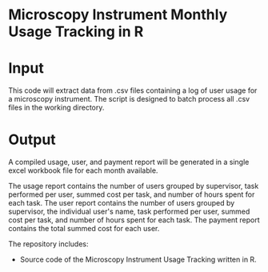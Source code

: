 # Microscopy Instrument Monthly Usage Tracking in R

# Input

This code will extract data from .csv files containing a log of user usage for a microscopy instrument. The script is designed to batch process all .csv files in the working directory.

# Output

A compiled usage, user, and payment report will be generated in a single excel workbook file for each month available.

The usage report contains the number of users grouped by supervisor, task performed per user, summed cost per task, and number of hours spent for each task. 
The user report contains the number of users grouped by supervisor, the individual user's name, task performed per user, summed cost per task, and number of hours spent for each task.
The payment report contains the total summed cost for each user.

The repository includes:
* Source code of the Microscopy Instrument Usage Tracking written in R.

